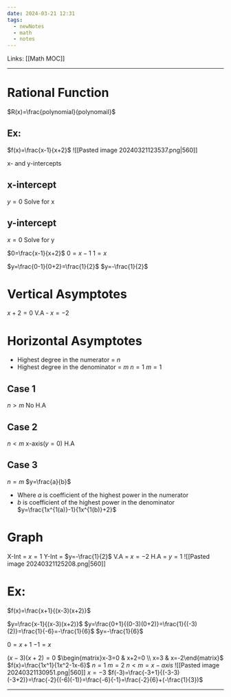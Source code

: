 ```yaml
---
date: 2024-03-21 12:31
tags:
  - newNotes
  - math
  - notes
---
```

Links: [[Math MOC]]

---
# Rational Function
$R(x)=\frac{polynomial}{polynomail}$

## Ex:
$f(x)=\frac{x-1}{x+2}$
![[Pasted image 20240321123537.png|560]]

x- and y-intercepts
## x-intercept
$y=0$ Solve for x

## y-intercept
$x=0$ Solve for y

$0=\frac{x-1}{x+2}$
$0=x-1$
$1=x$

$y=\frac{0-1}{0+2}=\frac{1}{2}$
$y=-\frac{1}{2}$ 

# Vertical Asymptotes
$x+2=0$
V.A - $x=-2$
# Horizontal Asymptotes
- Highest degree in the numerator = $n$
- Highest degree in the denominator = $m$
$n=1$
$m=1$
## Case 1
$n > m$ No H.A
## Case 2
$n<m$ x-axis($y=0$) H.A
## Case 3
$n=m$ $y=\frac{a}{b}$
- Where $a$ is coefficient of the highest power in the numerator
- $b$ is coefficient of the highest power in the denominator
$y=\frac{1x^{1(a)}-1}{1x^{1(b)}+2}$
# Graph
X-Int = $x=1$
Y-Int = $y=-\frac{1}{2}$
V.A = $x=-2$
H.A = $y=1$
![[Pasted image 20240321125208.png|560]]
# Ex:
$f(x)=\frac{x+1}{(x-3)(x+2)}$

$y=\frac{x-1}{(x-3)(x+2)}$
$y=\frac{0+1}{(0-3)(0+2)}=\frac{1}{(-3)(2)}=\frac{1}{-6}=-\frac{1}{6}$
$y=-\frac{1}{6}$

$0=x+1$
$-1=x$

$(x-3)(x+2)=0$
$\begin{matrix}x-3=0 & x+2=0 \\ x=3 & x=-2\end{matrix}$ 
$f(x)=\frac{1x^1}{1x^2-1x-6}$
$n=1$
$m=2$
$n<m=x-axis$
![[Pasted image 20240321130951.png|560]]
$x=-3$
$f(-3)=\frac{-3+1}{(-3-3)(-3+2)}=\frac{-2}{(-6)(-1)}=\frac{-6}{-1}=\frac{-2}{6}+(-\frac{1}{3})$



---
